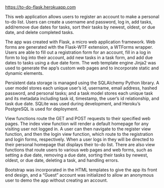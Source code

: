 https://to-do-flask.herokuapp.com

This web application allows users to register an account to make a personal to-do list. Users can create a username and password, log in, add tasks, add/remove due dates for tasks, sort their tasks by newest, oldest, or due date, and delete completed tasks. 

The app was created with Flask, a micro web application framework. Web forms are generated with the Flask-WTF extension, a WTForms wrapper. Users are able to fill out a registration form for an account, fill in a log in form to log into their account, add new tasks in a task form, and add due dates to tasks using a due date form. The web template engine Jinja2 was used to generate the app’s custom web pages and to incorporate static and dynamic elements. 

Persistent data storage is managed using the SQLAlchemy Python library. A user model stores each unique user’s id, username, email address, hashed password, and personal tasks; and a task model stores each unique task and its metadata including task id, timestamp, the user’s id relationship, and task due date. SQLite was used during development, and Heroku’s PostgreSQL is used for deployment.

View functions route the GET and POST requests to their specified web pages. The index view function will render a default homepage for any visiting user not logged in. A user can then navigate to the register view function, and then the login view function, which route to the registration and login forms, respectively. When a user logs in they will be directed to their personal homepage that displays their to-do list. There are also view functions that route users to various web pages and web forms, such as setting a due date, removing a due date, sorting their tasks by newest, oldest, or due date, deleting a task, and handling errors.

Bootstrap was incorporated in the HTML templates to give the app its front end design, and a “Guest” account was initialized to allow an anonymous user to demo the app without creating an account.
